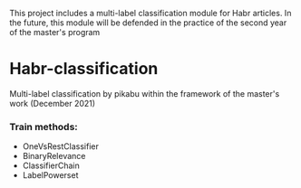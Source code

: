 This project includes a multi-label classification module for Habr articles. In the future, this module will be defended in the practice of the second year of the master's program

# Habr-classification
Multi-label classification by pikabu within the framework of the master's work (December 2021)

### Train methods:
- OneVsRestClassifier
- BinaryRelevance
- ClassifierChain
- LabelPowerset